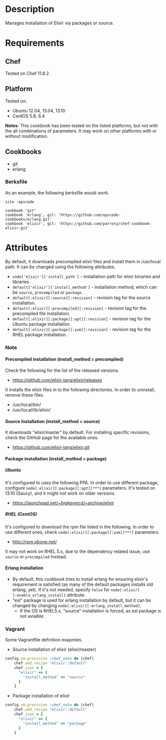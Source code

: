 Description
===========

Manages installation of Elixir via packages or source.

Requirements
============

## Chef

Tested on Chef 11.8.2.

## Platform

Tested on:

* Ubuntu 12.04, 13.04, 13.10
* CentOS 5.8, 6.4

**Notes**: This cookbook has been tested on the listed platforms, but not with the all combinations of parameters. It may work on other platforms with or without modification.

## Cookbooks

* git
* erlang

### Berksfile
As an example, the following berksfile would work.

```
site :opscode

cookbook 'git'
cookbook 'erlang', git: 'https://github.com/opscode-cookbooks/erlang.git'
cookbook 'elixir', git: 'https://github.com/parroty/chef-cookbook-elixir.git'
```

Attributes
==========
By default, it downloads precompiled elixir files and install them in /usr/local path. It can be changed using the following attributes.

* `node['elixir']['install_path']` - installation path for elixir binaries and libraries
* `default['elixir']['install_method']` - installation method, which can be `source`, `precompiled` or `package`.
* `default[:elixir][:source][:revision]` - revision tag for the source installation.
* `default[:elixir][:precompiled][:revision]` - revision tag for the precompiled file installation.
* `default[:elixir][:package][:apt][:revision]` - revision tag for the Ubuntu package installation.
* `default[:elixir][:package][:yum][:revision]` - revision tag for the RHEL package installation.

### Note
#### Precompiled installation (install_method = precompiled)
Check the following for the list of the released versions.

- https://github.com/elixir-lang/elixir/releases

It installs the elixir files in to the following directories. In order to uninstall, remove these files.

- /usr/local/bin/
- /usr/local/lib/elixir/

#### Source Installation (install_method = source)
It downloads "elixir/master" by default. For installing specific revisions, check the GitHub page for the available ones.
- https://github.com/elixir-lang/elixir.git

#### Package installation (install_method = package)
##### Ubuntu
It's configured to uses the following PPA. In order to use different package, configure `node[:elixir][:package][:apt][***]` parameters.
It's tested on 13.10 (Saucy), and it might not work on older versions.

- https://launchpad.net/~bigkevmcd/+archive/elixir

##### RHEL (CentOS)
It's configured to download the rpm file listed in the following. In order to use different ones, check `node[:elixir][:package][:yum][***]` parameters.

- http://rpm.pbone.net/

It may not work on RHEL 5.x, due to the dependency related issue, use `source` or `precompiled` instead.

#### Erlang installation
- By default, this cookbook tries to install erlang for ensuring elixir's requirement is satisfied (as many of the default packages installs old erlang, yet). If it's not needed, specify `false` for `node[:elixir][:enable_erlang_install]` attribute.
- "esl" package is used for erlang installation by default, but it can be changed by changing `node[:elixir][:erlang_install_method]`.
    - If the OS is RHEL5.x, "source" installation is forced, as esl package is not avialble.


### Vagrant
Some Vagrantfile definition exapmles.

- Source installation of elixir (elixir/master)

```ruby
config.vm.provision :chef_solo do |chef|
    chef.add_recipe "elixir::default"
    chef.json = {
      "elixir" => {
        "install_method" => "source"
      }
    }
```

- Package installation of elixir

```ruby
config.vm.provision :chef_solo do |chef|
    chef.add_recipe "elixir::default"
    chef.json = {
      "elixir" => {
        "install_method" => "package"
      }
    }
```
